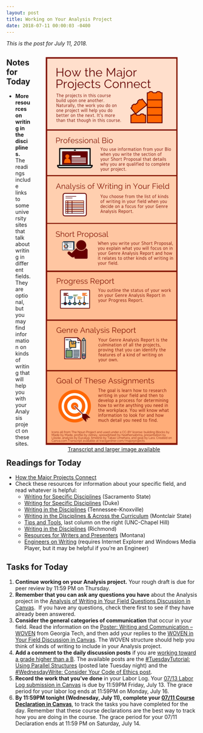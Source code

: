 ```yaml
---
layout: post
title: Working on Your Analysis Project
date: 2018-07-11 00:00:03 -0400
---
```

<p><em>This is the post for July 11, 2018.</em></p>
<div>
<figure style="float: right;width: 360px;"><a href="https://tracigardner.com/majorprojects/"><img src="/wp-content/uploads/majorprojects-348x1024.png" alt="How the Major Projects Connect" style="width: 348px;height: 1024px;" /></a>
<figcaption style="text-align: center;width: 360px;"><a href="http://tracigardner.com/majorprojects/index.php" target="_blank">Transcript and larger image available</a></figcaption></figure>
</div>
<h2 id="notes">Notes for Today</h2>
<ul class="listDS">
   <li><strong>More resources on writing in the disciplines.</strong> The readings include links to some university sites that talk about writing in different fields. They are optional, but you may find information on kinds of writing that will help you with your Analysis project on these sites.</li>
</ul>
<h2 id="readings">Readings for Today</h2>
<ul>
  <li><a href="https://tracigardner.com/majorprojects" target="_blank">How the  Major Projects Connect</a></li>
<li>Check these resources for information about your specific field, and read whatever is helpful:
<ul>
  <li><a href="https://www.csus.edu/writingcenter/wac/resourcesforstudents/disciplines/disciplines.html" target="_blank">Writing for Specific Disciplines</a> (Sacramento State)</li>
  <li><a href="https://twp.duke.edu/twp-writing-studio/resources-students/specific-disciplines" target="_blank">Writing for Specific Disciplines</a> (Duke)</li>
  <li><a href="https://writingcenter.utk.edu/for-students/writinginthedisciplines/" target="_blank">Writing in the Disciplines</a> (Tennessee-Knoxville)</li>
  <li><a href="https://www.montclair.edu/center-for-writing-excellence/digital-dashboard/writer-resources/writing-disciplines/" target="_blank">Writing in the Disciplines &amp; Across the Curriculum</a> (Montclair State)</li>
  <li><a href="http://writingcenter.unc.edu/tips-and-tools/" target="_blank">Tips and Tools</a>, last column on the right (UNC-Chapel Hill)</li>
  <li><a href="http://writing2.richmond.edu/writing/wweb/disciplines.html" target="_blank">Writing in the Disciplines</a> (Richmond)</li>
  <li><a href="https://www.umt.edu/writingcenter/writing-resources/default.php" target="_blank">Resources for Writers and Presenters</a> (Montana)</li>
  <li><a href="https://writing.colostate.edu/collections/engineering/writers.cfm" target="_blank">Engineers on Writing</a> (requires Internet Explorer and Windows Media Player, but it may be helpful if you&rsquo;re an Engineer)</li>
</ul>
</li>
</ul>
<h2 id="tasks">Tasks for Today</h2>
<ol class="listDS">
  <li><strong>Continue working on your Analysis project.</strong> Your rough draft is due for peer review by 11:59 PM on Thursday.</li>
  <li><strong>Remember that you can ask any questions you have</strong> about the Analysis project in the <a href="https://canvas.vt.edu/courses/70739/discussion_topics/362549" target="_parent">Analysis of Writing in Your Field Questions Discussion in Canvas</a>.  If you have any questions, check there first to see if they have already been answered.</li>
<li><strong>Consider the general categories of communication</strong> that occur in your field. Read the information on the <a href="https://wcprogram.lmc.gatech.edu/posters/woven" target="_blank">Poster: Writing and Communication – WOVEN</a> from Georgia Tech, and then add your replies to the <a href="https://canvas.vt.edu/courses/70739/discussion_topics/362560" target="_blank">WOVEN in Your Field Discussion in Canvas</a>. The WOVEN structure should help you think of kinds of writing to include in your Analysis project.</li>
<li><strong>Add a comment to the daily discussion posts</strong> if you are <a href="/requirements/#higher">working toward a grade higher than a B</a>. The available posts are the <a href="https://tracigardner.github.io/UsingParallelStructures/" target="_blank">#TuesdayTutorial: Using Parallel Structures</a> (posted late Tuesday night) and the <a href="https://tracigardner.github.io/YourCodeOfEthics/" target="_blank">#WednesdayWrite: Consider Your Code of Ethics post</a>.</li>
<li><strong>Record the work that you&rsquo;ve done</strong> in your Labor Log. Your <a href="https://canvas.vt.edu/courses/70739/assignments/444290" target="_parent">07/13 Labor Log submission in Canvas</a> is due by 11:59PM Friday, July 13. The grace period for your labor log ends at 11:59PM on Monday, July 16.</li>
<li><strong>By 11:59PM tonight (Wednesday, July 11), complete your <a href="#" target="_parent">07/11 Course Declaration in Canvas</a></strong>, to track the tasks you have completed for the day. Remember that these course declarations are the best way to track how you are doing in the course. The grace period for your 07/11 Declaration ends at 11:59 PM on Saturday, July 14.</li></ol>
